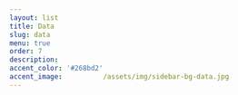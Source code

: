```yaml
---
layout: list
title: Data
slug: data
menu: true
order: 7
description:
accent_color: '#268bd2'
accent_image:          /assets/img/sidebar-bg-data.jpg
---
```

